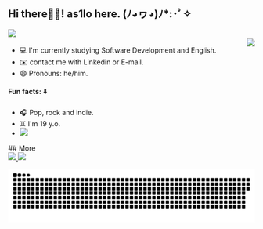 ## Hi there👋🏻!  as1lo here.   (ﾉ◕ヮ◕)ﾉ*:･ﾟ✧

  <img weight="5cm" src="https://media.giphy.com/media/SDPuwz7S8lFvhDxMDa/giphy.gif" width="1000" heigh="300">
</div>


<div>
  <img align="right" src="https://media.giphy.com/media/oOdlDgWuC7ZviN1pIQ/giphy.gif">
</div>

- 💻 I'm currently studying Software Development and English.
- ✉️ contact me with Linkedin or E-mail.
- 😄 Pronouns: he/him.

#### Fun facts: ⬇️
- 🎧 Pop, rock and indie.
- ♊ I'm 19 y.o.
- <img height="50cm" src="https://user-images.githubusercontent.com/99282105/159739835-eafdbd6d-d8dd-4bc9-86c7-a97f13e53ad2.png">
<div>
## More

<div>
  <a href="https://br.linkedin.com/in/aislan-mota-719799234/en?trk=people-guest_people_search-card"><img src="https://img.shields.io/badge/LinkedIn-0077B5?style=for-the-badge&logo=linkedin&logoColor=white">
  <a href="aislanmota0@gmail.com"><img src="https://img.shields.io/badge/Gmail-D14836?style=for-the-badge&logo=gmail&logoColor=white">
        
</div>
   
![Snake animation](https://github.com/as1lo/as1lo/blob/output/github-contribution-grid-snake.svg)
